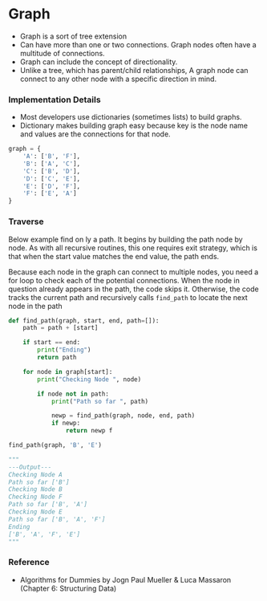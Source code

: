 # Graph

- Graph is a sort of tree extension
- Can have more than one or two connections. Graph nodes often have a multitude of connections.
- Graph can include the concept of directionality.
- Unlike a tree, which has parent/child relationships, A graph node can connect to any other node with a specific direction in mind.

### Implementation Details

- Most developers use dictionaries (sometimes lists) to build graphs.
- Dictionary makes building graph easy because key is the node name and values are the connections for that node.

```python
graph = {
    'A': ['B', 'F'],
    'B': ['A', 'C'],
    'C': ['B', 'D'],
    'D': ['C', 'E'],
    'E': ['D', 'F'],
    'F': ['E', 'A']
}
```

### Traverse

Below example find on ly a path. It begins by building the path node by node. As with all recursive routines, this one requires exit strategy, which is that when the start value matches the end value, the path ends.

Because each node in the graph can connect to multiple nodes, you need a for loop to check each of the potential connections. When the node in question already appears in the path, the code skips it. Otherwise, the code tracks the current path and recursively calls `find_path` to locate the next node in the path

```python
def find_path(graph, start, end, path=[]):
    path = path + [start]

    if start == end:
        print("Ending")
        return path

    for node in graph[start]:
        print("Checking Node ", node)

        if node not in path:
            print("Path so far ", path)

            newp = find_path(graph, node, end, path)
            if newp:
                return newp f

find_path(graph, 'B', 'E')

"""
---Output---
Checking Node A
Path so far ['B']
Checking Node B
Checking Node F
Path so far ['B', 'A']
Checking Node E
Path so far ['B', 'A', 'F']
Ending
['B', 'A', 'F', 'E']
"""
```

### Reference

- Algorithms for Dummies by Jogn Paul Mueller & Luca Massaron (Chapter 6: Structuring Data)
